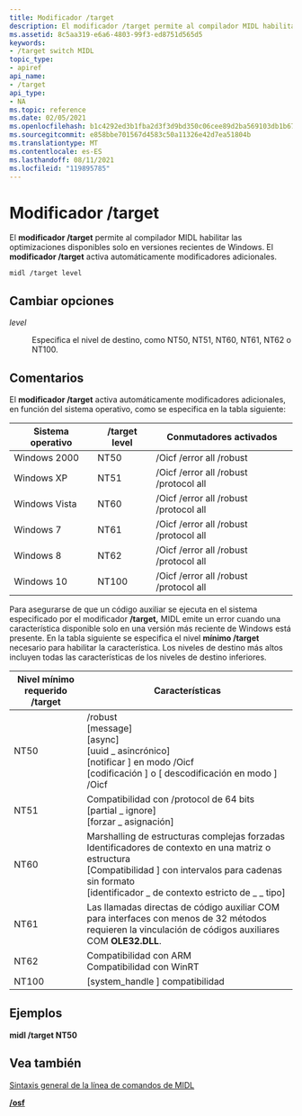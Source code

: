 ```yaml
---
title: Modificador /target
description: El modificador /target permite al compilador MIDL habilitar las optimizaciones disponibles solo en versiones recientes de Windows. El modificador /target activa automáticamente modificadores adicionales.
ms.assetid: 8c5aa319-e6a6-4803-99f3-ed8751d565d5
keywords:
- /target switch MIDL
topic_type:
- apiref
api_name:
- /target
api_type:
- NA
ms.topic: reference
ms.date: 02/05/2021
ms.openlocfilehash: b1c4292ed3b1fba2d3f3d9bd350c06cee89d2ba569103db1b677bc690be4af15
ms.sourcegitcommit: e858bbe701567d4583c50a11326e42d7ea51804b
ms.translationtype: MT
ms.contentlocale: es-ES
ms.lasthandoff: 08/11/2021
ms.locfileid: "119895785"
---
```

# <a name="target-switch"></a>Modificador /target

El **modificador /target** permite al compilador MIDL habilitar las optimizaciones disponibles solo en versiones recientes de Windows. El **modificador /target** activa automáticamente modificadores adicionales.

``` syntax
midl /target level
```

## <a name="switch-options"></a>Cambiar opciones

<dl> <dt>

*level* 
</dt> <dd>

Especifica el nivel de destino, como NT50, NT51, NT60, NT61, NT62 o NT100.

</dd> </dl>

## <a name="remarks"></a>Comentarios

El **modificador /target** activa automáticamente modificadores adicionales, en función del sistema operativo, como se especifica en la tabla siguiente:



| Sistema operativo | /target level | Conmutadores activados                     |
|------------------|---------------|----------------------------------------|
| Windows 2000     | NT50          | /Oicf /error all /robust               |
| Windows XP       | NT51          | /Oicf /error all /robust /protocol all |
| Windows Vista    | NT60          | /Oicf /error all /robust /protocol all |
| Windows 7        | NT61          | /Oicf /error all /robust /protocol all |
| Windows 8        | NT62          | /Oicf /error all /robust /protocol all |
| Windows 10       | NT100         | /Oicf /error all /robust /protocol all |
 

Para asegurarse de que un código auxiliar se ejecuta en el sistema especificado por el modificador **/target,** MIDL emite un error cuando una característica disponible solo en una versión más reciente de Windows está presente. En la tabla siguiente se especifica el nivel **mínimo /target** necesario para habilitar la característica. Los niveles de destino más altos incluyen todas las características de los niveles de destino inferiores.



| Nivel mínimo requerido /target | Características                                                                                                                                                                                          |
|--------------------------------|---------------------------------------------------------------------------------------------------------------------------------------------------------------------------------------------------|
| NT50                           | /robust<br/> \[message\]<br/> \[async\]<br/> \[uuid \_ asincrónico\]<br/> \[notificar \] en modo /Oicf<br/> \[codificación \] o \[ descodificación en modo \] /Oicf<br/>                   |
| NT51                           | Compatibilidad con /protocol de 64 bits<br/> \[partial \_ ignore\]<br/> \[forzar \_ asignación\]<br/>                                                                                                 |
| NT60                           | Marshalling de estructuras complejas forzadas<br/> Identificadores de contexto en una matriz o estructura<br/> \[Compatibilidad \] con intervalos para cadenas sin formato<br/> \[identificador \_ de contexto estricto de \_ \_ tipo\]<br/> |
| NT61                           | Las llamadas directas de código auxiliar COM para interfaces con menos de 32 métodos requieren la vinculación de códigos auxiliares COM **OLE32.DLL**.<br/>                                                                          |
| NT62                           | Compatibilidad con ARM<br/> Compatibilidad con WinRT<br/>                                                                                                                                                   |
| NT100                          | \[system_handle \] compatibilidad<br /> |


 

## <a name="examples"></a>Ejemplos

**midl /target NT50**

## <a name="see-also"></a>Vea también

<dl> <dt>

[Sintaxis general de la línea de comandos de MIDL](general-midl-command-line-syntax.md)
</dt> <dt>

[**/osf**](-osf.md)
</dt> </dl>
